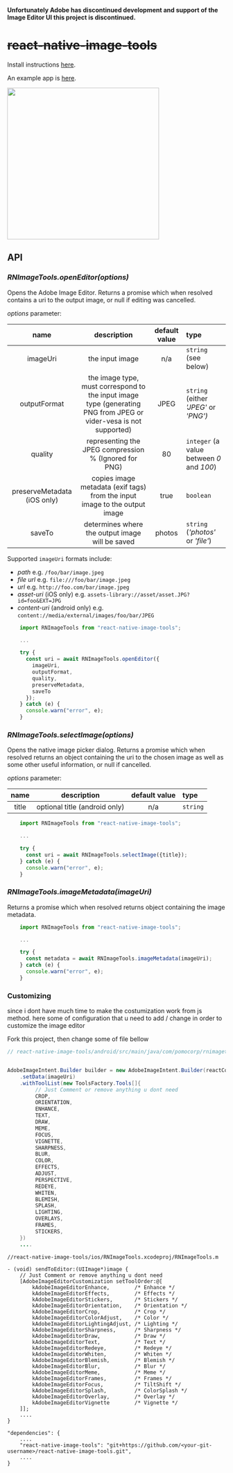 **Unfortunately Adobe has discontinued development and support of the Image Editor UI this project is discontinued.**

# ~~react-native-image-tools~~

Install instructions [here](./docs/install.md).

An example app is [here](https://github.com/npomfret/rn-image-tools-example).

<img src="docs/demo.gif" width="350">

## API

### _RNImageTools.openEditor(options)_

Opens the Adobe Image Editor.  Returns a promise which when resolved contains a uri to the output image, or null if editing was cancelled.

_options_ parameter:

| name | description | default value | type |
| :---: | :---: | :---: | :--- |
| imageUri | the input image | n/a | `string` (see below)|
| outputFormat | the image type, must correspond to the input image type (generating PNG from JPEG or vider-vesa is not supported) | JPEG | `string` (either _'JPEG'_ or _'PNG')_ |
| quality | representing the JPEG compression % (Ignored for PNG) | 80 | `integer` (a value between _0_ and _100_) |
| preserveMetadata (iOS only) | copies image metadata (exif tags) from the input image to the output image | true | `boolean` |
| saveTo | determines where the output image will be saved | photos | `string` (_'photos'_ or _'file'_) |

Supported `imageUri` formats include:
 * _path_ e.g. `/foo/bar/image.jpeg`
 * _file url_ e.g. `file:///foo/bar/image.jpeg`
 * _url_ e.g. `http://foo.com/bar/image.jpeg`
 * _asset-uri_ (iOS only) e.g. `assets-library://asset/asset.JPG?id=foo&EXT=JPG`
 * _content-uri_ (android only) e.g. `content://media/external/images/foo/bar/JPEG`
 
```javascript
    import RNImageTools from "react-native-image-tools";

    ...    

    try {
      const uri = await RNImageTools.openEditor({
        imageUri,
        outputFormat,
        quality,
        preserveMetadata,
        saveTo
      });
    } catch (e) {
      console.warn("error", e);
    }
```

### _RNImageTools.selectImage(options)_

Opens the native image picker dialog. Returns a promise which when resolved returns an object containing the uri to the chosen image as well as some other useful information, or null if cancelled.

_options_ parameter:

| name | description | default value | type |
| :---: | :---: | :---: | :--- |
| title | optional title (android only) | n/a | `string` |

```javascript
    import RNImageTools from "react-native-image-tools";

    ...    

    try {
      const uri = await RNImageTools.selectImage({title});
    } catch (e) {
      console.warn("error", e);
    }
```

### _RNImageTools.imageMetadata(imageUri)_

Returns a promise which when resolved returns object containing the image metadata.

```javascript
    import RNImageTools from "react-native-image-tools";

    ...    

    try {
      const metadata = await RNImageTools.imageMetadata(imageUri);
    } catch (e) {
      console.warn("error", e);
    }
```

### Customizing
since i dont have much time to make the costumization work from js method. here some of configuration that u need to add / change in order to customize the image editor

Fork this project, then change some of file bellow

```java
// react-native-image-tools/android/src/main/java/com/pomocorp/rnimagetools/RNUmageToolsModule.java


AdobeImageIntent.Builder builder = new AdobeImageIntent.Builder(reactContext)
    .setData(imageUri)
    .withToolList(new ToolsFactory.Tools[]{
         // Just Comment or remove anything u dont need
         CROP,
         ORIENTATION,
         ENHANCE,
         TEXT,
         DRAW,
         MEME,
         FOCUS,
         VIGNETTE,
         SHARPNESS,
         BLUR,
         COLOR,
         EFFECTS,
         ADJUST,
         PERSPECTIVE,
         REDEYE,
         WHITEN,
         BLEMISH,
         SPLASH,
         LIGHTING,
         OVERLAYS,
         FRAMES,
         STICKERS,
    })
    ....
```

```
//react-native-image-tools/ios/RNImageTools.xcodeproj/RNImageTools.m

- (void) sendToEditor:(UIImage*)image {
    // Just Comment or remove anything u dont need
    [AdobeImageEditorCustomization setToolOrder:@[
        kAdobeImageEditorEnhance,        /* Enhance */
        kAdobeImageEditorEffects,        /* Effects */
        kAdobeImageEditorStickers,       /* Stickers */
        kAdobeImageEditorOrientation,    /* Orientation */
        kAdobeImageEditorCrop,           /* Crop */
        kAdobeImageEditorColorAdjust,    /* Color */
        kAdobeImageEditorLightingAdjust, /* Lighting */
        kAdobeImageEditorSharpness,      /* Sharpness */
        kAdobeImageEditorDraw,           /* Draw */
        kAdobeImageEditorText,           /* Text */
        kAdobeImageEditorRedeye,         /* Redeye */
        kAdobeImageEditorWhiten,         /* Whiten */
        kAdobeImageEditorBlemish,        /* Blemish */
        kAdobeImageEditorBlur,           /* Blur */
        kAdobeImageEditorMeme,           /* Meme */
        kAdobeImageEditorFrames,         /* Frames */
        kAdobeImageEditorFocus,          /* TiltShift */
        kAdobeImageEditorSplash,         /* ColorSplash */
        kAdobeImageEditorOverlay,        /* Overlay */
        kAdobeImageEditorVignette        /* Vignette */
    ]];
    ....
}
```

```
"dependencies": {
    ....
    "react-native-image-tools": "git+https://github.com/<your-git-username>/react-native-image-tools.git",
    ....
}
```  
